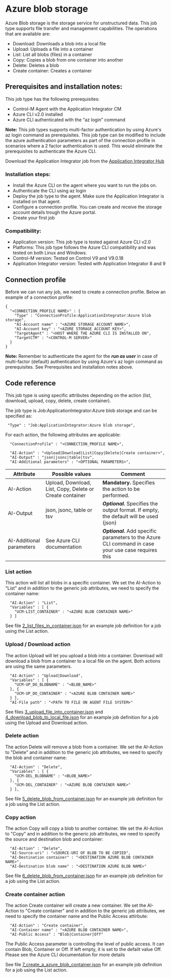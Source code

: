 # Azure blob storage
Azure Blob storage is the storage service for unstructured data. This job type supports file transfer and management capabilities. The operations that are available are:

* Download: Downloads a blob into a local file
* Upload: Uploads a file into a container
* List: List all blobs (files) in a container
* Copy: Copies a blob from one container into another
* Delete: Deletes a blob
* Create container: Creates a container

## Prerequisites and installation notes:

This job type has the following prerequisites:

* Control-M Agent with the Application Integrator CM
* Azure CLI v2.0 installed
* Azure CLI authenticated with the “az login” command

__Note:__ This job types supports multi-factor authentication by using Azure's az login command as prerequisites. This job type can be modified to include the azure authentication parameters as part of the connection profile in scenarios where a 2 factor authentication is used. This would eliminate the prerequisites to authenticate the Azure CLI.

Download the Application Integrator job from the [Application Integrator Hub](https://communities.bmc.com/docs/DOC-106716)

### Installation steps:

* Install the Azure CLI on the agent where you want to run the jobs on.
* Authenticate the CLI using az login
* Deploy the job type to the agent. Make sure the Application Integrator is installed on that agent.
* Configure a connection profile. You can create and receive the storage account details trough the Azure portal.
* Create your first job

### Compatibility:

* Application version: This job type is tested against Azure CLI v2.0
* Platforms: This job type follows the Azure CLI compatibility and was tested on both Linux and Windows.
* Control-M version: Tested on Control V9 and V9.0.18
* Application Integrator version: Tested with Application Integrator 8 and 9

## Connection profile

Before we can run any job, we need to create a connection profile. Below an example of a connection profile:
```
{
  "<CONNECTION_PROFILE NAME>" : {
    "Type" : "ConnectionProfile:ApplicationIntegrator:Azure blob storage",
    "AI-Account name" : "<AZURE STORAGE ACCOUNT NAME>",
    "AI-Account key" : "<AZURE STORAGE ACCOUNT KEY>",
    "TargetAgent" : "<HOST WHERE THE AZURE CLI IS INSTALLED ON",
    "TargetCTM" : "<CONTROL-M SERVER>"
  }
}
```

__Note:__ Remember to authenticate the agent for the ___run as user___ in case of multi-factor (default) authentication by using Azure's az login command as prerequisites. See Prerequisites and installation notes above.

## Code reference

This job type is using specific attributes depending on the action (list, download, upload, copy, delete, create container).

The job type is Job:ApplicationIntegrator:Azure blob storage and can be specified as:
```
 "Type" : "Job:ApplicationIntegrator:Azure blob storage",
```
For each action, the following attributes are applicable:
```
  "ConnectionProfile" : "<CONNECTION_PROFILE NAME>",
      	
  "AI-Action" : "<Upload|Download|List|Copy|Delete|Create container>",
  "AI-Output" : "json|jsonc|table|tsv",
  "AI-Additional parameters" : "<OPTIONAL PARAMETERS>",
```

Attribute|Possible values|Comment
---------|---------------|-------
AI-Action|Upload, Download, List, Copy, Delete or Create container|__Mandatory.__ Specifies the action to be performed.
AI-Output|json, jsonc, table or tsv|___Optional.___ Specifies the output format. If empty, the default will be used (json)
AI-Additional parameters|See Azure CLI documentation|___Optional.___ Add specific parameters to the Azure CLI command in case your use case requires this

### List action

This action will list all blobs in a specific container. We set the AI-Action to "List" and in addition to the generic job attributes, we need to specify the container name:
```
  "AI-Action" : "List",
  "Variables" : [ {
    "UCM-LIST_CONTAINER" : "<AZURE BLOB CONTAINER NAME>"
  } ]
```
See file [2_list_files_in_container.json](401-azure-blob-storage-job-type/2_list_files_in_container.json) for an example job definition for a job using the List action.

### Upload / Download action

The action Upload will let you upload a blob into a container. Download will download a blob from a container to a local file on the agent. Both actions are using the same parameters.
```
  "AI-Action" : "Upload|Download",
  "Variables" : [ {
    "UCM-UP_DO_BLOBNAME" : "<BLOB_NAME>"
  }, {
    "UCM-UP_DO_CONTAINER" : "<AZURE BLOB CONTAINER NAME>"
  } ],
  "AI-File path" : "<PATH TO FILE ON AGENT FILE SYSTEM>"
```
See files [3_upload_file_into_container.json](401-azure-blob-storage-job-type/3_upload_file_into_container.json) and [4_download_blob_to_local_file.json](401-azure-blob-storage-job-type/4_download_blob_to_local_file.json) for an example job definition for a job using the Upload and Download action.

### Delete action

The action Delete will remove a blob from a container. We set the AI-Action to "Delete" and in addition to the generic job attributes, we need to specify the blob and container name:
```
  "AI-Action" : "Delete",
  "Variables" : [ {
    "UCM-DEL_BLOBNAME" : "<BLOB_NAME>"
  }, {
    "UCM-DEL_CONTAINER" : "<AZURE BLOB CONTAINER NAME>"
  } ],
```
See file [5_delete_blob_from_container.json](401-azure-blob-storage-job-type/5_delete_blob_from_container.json) for an example job definition for a job using the List action.
### Copy action

The action Copy will copy a blob to another container. We set the AI-Action to "Copy" and in addition to the generic job attributes, we need to specify the source and destination blob and container:
```
  "AI-Action" : "Delete",
  "AI-Source-uri" : "<SOURCE-URI OF BLOB TO BE COPIED",
  "AI-Destination container" : "<DESTINATION AZURE BLOB CONTAINER NAME>",
  "AI-Destination blob name" : "<DESTINATION AZURE BLOB NAME>"
```
See file [6_delete_blob_from_container.json](401-azure-blob-storage-job-type/6_delete_blob_from_container.json) for an example job definition for a job using the List action.

### Create container action

The action Create container will create a new container. We set the AI-Action to "Create container" and in addition to the generic job attributes, we need to specify the container name and the Public Access attirbute:
```
  "AI-Action" : "Create container",
  "AI-Container name" : "<AZURE BLOB CONTAINER NAME>",
  "AI-Public Access" : "Blob|Container|Off"
```
The Public Access parameter is controlling the level of public access. It can contain Blob, Container or Off. If left empty, it is set to the defailt value Off. Please see the Azure CLI documentation for more details

See file [7_create_a_azure_blob_container.json](401-azure-blob-storage-job-type/7_create_a_azure_blob_container.json) for an example job definition for a job using the List action.

